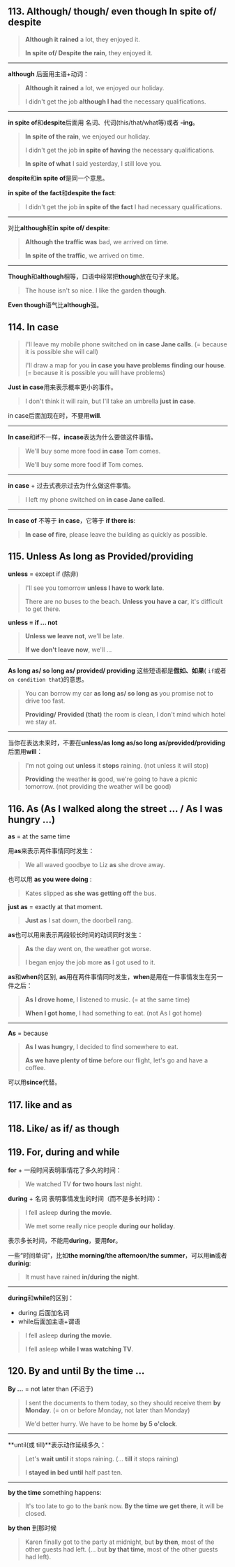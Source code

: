 ## 113. Although/ though/ even though   In spite of/ despite

> **Although it rained** a lot, they enjoyed it.
>
> **In spite of/ Despite  the rain**, they enjoyed it.

---

**although** 后面用主语+动词：

> **Although it rained** a lot, we enjoyed our holiday.
>
> I didn't get the job **although I had** the necessary qualifications.

---

**in spite of**和**despite**后面用 名词、代词(this/that/what等)或者 **-ing**。

> **In spite of the rain**, we enjoyed our holiday.
>
> I didn't get the job **in spite of having** the necessary qualifications.
>
> **In spite of what** I said yesterday, I still love you.

**despite**和**in spite of**是同一个意思。

**in spite of the fact**和**despite the fact**:

> I didn't get the job **in spite of the fact** I had necessary qualifications.

---

对比**although**和**in spite of/ despite**:

> **Although the traffic was** bad, we arrived on time.
>
> **In spite of the traffic**, we arrived on time.

---

**Though**和**although**相等，口语中经常把**though**放在句子末尾。

> The house isn't so nice. I like the garden **though**.

**Even though**语气比**although**强。



## 114. In case

> I'll leave my mobile phone switched on **in case Jane calls**. (= because it is possible she will call)
>
> I'll draw a map for you **in case you have problems finding our house**. (= because it is possible you will have problems)

**Just in case**用来表示概率更小的事件。

> I don't think it will rain, but I'll take an umbrella **just in case**.

in case后面加现在时，不要用**will**.

---

**In case**和**if**不一样，**incase**表达为什么要做这件事情。

> We'll buy some more food **in case** Tom comes.
>
> We'll buy some more food **if** Tom comes.

---

**in case** + 过去式表示过去为什么做这件事情。

> I left my phone switched on **in case Jane called**.

---

**In case of** 不等于 **in case**，它等于 **if there is**:

> **In case of fire**, please leave the building as quickly as possible.

## 115. Unless    As long as    Provided/providing

**unless** = except if  (除非)

> I'll see you tomorrow **unless I have to work late**.
>
> There are no buses to the beach. **Unless you have a car**, it's difficult to get there.

**unless = if ... not**

> **Unless we leave not**, we'll be late.
>
> **If we don't leave now**, we'll ...

---

**As long as/ so long as/ provided/ providing** 这些短语都是**假如、如果**( `if`或者`on condition that`)的意思。

> You can borrow my car **as long as/ so long as** you promise not to drive too fast.
>
> **Providing/ Provided (that)** the room is clean, I don't mind which hotel we stay at.

---

当你在表达未来时，不要在**unless/as long as/so long as/provided/providing** 后面用**will**：

> I'm not going out **unless** it **stops** raining. (not unless it will stop)
>
> **Providing** the weather **is** good, we're going to have a picnic tomorrow.  (not providing the weather will be good)



## 116. As (As I walked along the street ... / As I was hungry ...)

**as** = at the same time

用**as**来表示两件事情同时发生：

> We all waved goodbye to Liz **as** she drove away.

也可以用 **as you were doing** :

> Kates slipped **as she was getting off** the bus.

**just as** = exactly at that moment.

> **Just as** I sat down, the doorbell rang.

**as**也可以用来表示两段较长时间的动词同时发生：

> **As** the day went on, the weather got worse.
>
> I began  enjoy the job more **as** I got used to it.

**as**和**when**的区别, **as**用在两件事情同时发生，**when**是用在一件事情发生在另一件之后：

> **As I drove home**, I listened to music. (= at the same time)
>
> **When I got home**, I had something to eat. (not As I got home)

---

**As** = because

> **As I was hungry**, I decided to find somewhere to eat.
>
> **As we have plenty of time** before our flight, let's go and have a coffee.

可以用**since**代替。

## 117. like and as



## 118. Like/ as if/ as though



## 119. For, during and while

**for** +  一段时间表明事情花了多久的时间：

> We watched TV **for two hours** last night.

**during** + 名词 表明事情发生的时间（而不是多长时间）：

> I fell asleep **during the movie**.
>
> We met some really nice people **during our holiday**.

表示多长时间，不能用**during**，要用**for**。

一些“时间单词”，比如**the morning/the afternoon/the summer**，可以用**in**或者**durinig**:

> It must have rained **in/during the night**.

---

**during**和**while**的区别：

* during 后面加名词
* while后面加主语+谓语

> I fell asleep **during the movie**.
>
> I fell asleep **while I was watching TV**.

## 120. By and until  By the time ...

**By ...**  = not later than (不迟于)

> I sent the documents to them today, so they should receive them **by Monday**. (= on or before Monday, not later than Monday)
>
> We'd better hurry. We have to be home **by 5 o'clock**. 

---

**until(或 till)**表示动作延续多久：

> Let's **wait until** it stops raining. (... **till** it stops raining)
>
> I **stayed in bed until** half past ten.

---

**by the time** something happens:

> It's too late to go to the bank now. **By the time we get there**, it will be closed.

**by then** 到那时候

> Karen finally got to the party at midnight, but **by then**, most of the other guests had left.  (... but **by that time**, most of the other guests had left).